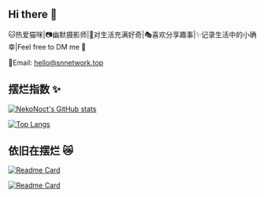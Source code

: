 ## Hi there 👋

🐱热爱猫咪|📷幽默摄影师|🤔对生活充满好奇|🎭喜欢分享趣事|✨记录生活中的小确幸|Feel free to DM me 💌

📧Email: hello@snnetwork.top

## 摆烂指数 ✨

[![NekoNoct's GitHub stats](https://github-readme-stats.vercel.app/api?username=NekoNoct&show_icons=true&count_private=true&locale=cn&count_private=true)]()

[![Top Langs](https://github-readme-stats.vercel.app/api/top-langs/?username=NekoNoct&locale=cn&count_private=true)]()

## 依旧在摆烂 😿

[![Readme Card](https://github-readme-stats.vercel.app/api/pin/?username=StellarNexusNetwork&repo=ccwiki)](https://github.com/StellarNexusNetwork/ccwiki)

[![Readme Card](https://github-readme-stats.vercel.app/api/pin/?username=StellarNexusNetwork&repo=UI)](https://github.com/StellarNexusNetwork/UI)
